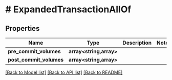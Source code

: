 # # ExpandedTransactionAllOf

## Properties

Name | Type | Description | Notes
------------ | ------------- | ------------- | -------------
**pre_commit_volumes** | **array<string,array>** |  |
**post_commit_volumes** | **array<string,array>** |  |

[[Back to Model list]](../../README.md#models) [[Back to API list]](../../README.md#endpoints) [[Back to README]](../../README.md)

